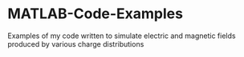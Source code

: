 # MATLAB-Code-Examples
Examples of my code written to simulate electric and magnetic fields produced by various charge distributions
